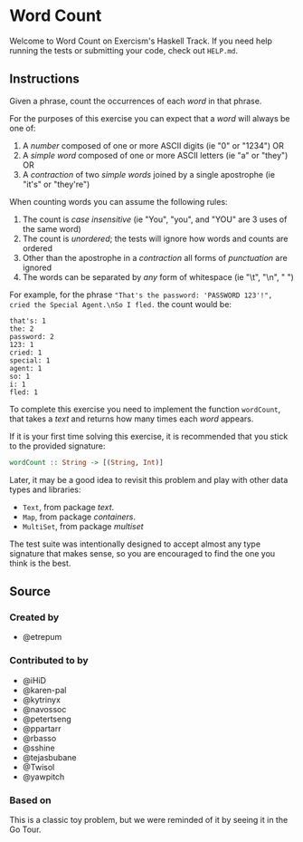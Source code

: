 # Word Count

Welcome to Word Count on Exercism's Haskell Track.
If you need help running the tests or submitting your code, check out `HELP.md`.

## Instructions

Given a phrase, count the occurrences of each _word_ in that phrase.

For the purposes of this exercise you can expect that a _word_ will always be one of:

1. A _number_ composed of one or more ASCII digits (ie "0" or "1234") OR
2. A _simple word_ composed of one or more ASCII letters (ie "a" or "they") OR
3. A _contraction_ of two _simple words_ joined by a single apostrophe (ie "it's" or "they're")

When counting words you can assume the following rules:

1. The count is _case insensitive_ (ie "You", "you", and "YOU" are 3 uses of the same word)
2. The count is _unordered_; the tests will ignore how words and counts are ordered
3. Other than the apostrophe in a _contraction_ all forms of _punctuation_ are ignored
4. The words can be separated by _any_ form of whitespace (ie "\t", "\n", " ")

For example, for the phrase `"That's the password: 'PASSWORD 123'!", cried the Special Agent.\nSo I fled.` the count would be:

```text
that's: 1
the: 2
password: 2
123: 1
cried: 1
special: 1
agent: 1
so: 1
i: 1
fled: 1
```

To complete this exercise you need to implement the function `wordCount`,
that takes a *text* and returns how many times each *word* appears.

If it is your first time solving this exercise, it is recommended that you
stick to the provided signature:

```haskell
wordCount :: String -> [(String, Int)]
```

Later, it may be a good idea to revisit this problem and play with other data
types and libraries:

- `Text`, from package *text*.
- `Map`, from package *containers*.
- `MultiSet`, from package *multiset*

The test suite was intentionally designed to accept almost any type signature
that makes sense, so you are encouraged to find the one you think is the best.

## Source

### Created by

- @etrepum

### Contributed to by

- @iHiD
- @karen-pal
- @kytrinyx
- @navossoc
- @petertseng
- @ppartarr
- @rbasso
- @sshine
- @tejasbubane
- @Twisol
- @yawpitch

### Based on

This is a classic toy problem, but we were reminded of it by seeing it in the Go Tour.